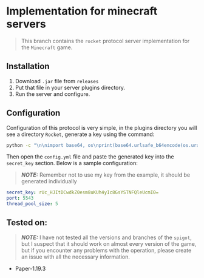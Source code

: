 # Implementation for minecraft servers
> This branch contains the `rocket` protocol server implementation for the `Minecraft` game.

## Installation
1. Download `.jar` file from `releases`
2. Put that file in your server plugins directory.
3. Run the server and configure.

## Configuration
Configuration of this protocol is very simple, in the plugins directory you will see a directory `Rocket`, generate a key using the command:

```sh
python -c "\n\nimport base64, os\nprint(base64.urlsafe_b64encode(os.urandom(32)).decode('utf-8'))"
```

Then open the `config.yml` file and paste the generated key into the `secret_key` section.
Below is a sample configuration:

> **_NOTE:_** Remember not to use my key from the example, it should be generated individually

```yml
secret_key: rUc_HJItDCwdkZ0esm8uKUh4yIc8GsYSTNFQleUcmI0=
port: 5543
thread_pool_size: 5
```

## Tested on:
> **_NOTE:_**  I have not tested all the versions and branches of the `spigot`, but I suspect that it should work on almost every version of the game, but if you encounter any problems with the operation, please create an issue with all the necessary information.

- Paper-1.19.3